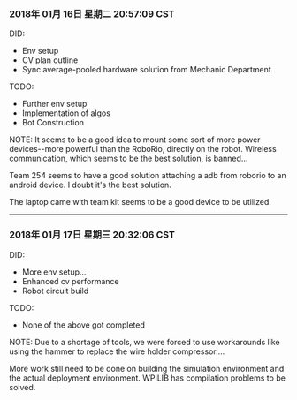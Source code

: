 ### 2018年 01月 16日 星期二 20:57:09 CST
DID:
- Env setup
- CV plan outline
- Sync average-pooled hardware solution from Mechanic Department

TODO:
- Further env setup
- Implementation of algos
- Bot Construction

NOTE:
It seems to be a good idea to mount some sort of more power devices--more powerful than the RoboRio, directly on the robot. Wireless communication, which seems to be the best solution, is banned...

Team 254 seems to have a good solution attaching a adb from roborio to an android device. I doubt it's the best solution. 

The laptop came with team kit seems to be a good device to be utilized.

---

### 2018年 01月 17日 星期三 20:32:06 CST
DID:
- More env setup...
- Enhanced cv performance
- Robot circuit build

TODO:
- None of the above got completed

NOTE:
Due to a shortage of tools, we were forced to use workarounds like using the hammer to replace the wire holder compressor....

More work still need to be done on building the simulation environment and the actual deployment environment. WPILIB has compilation problems to be solved.
